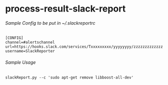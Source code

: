 # process-result-slack-report

###### Sample Config to be put in ~/.slackreportrc
```
[CONFIG]
channel=#alertschannel
url=https://hooks.slack.com/services/Txxxxxxxxx/yyyyyyyy/zzzzzzzzzzzzz
username=SlackReporter
```

###### Sample Usage
```
slackReport.py --c 'sudo apt-get remove libboost-all-dev'
```

